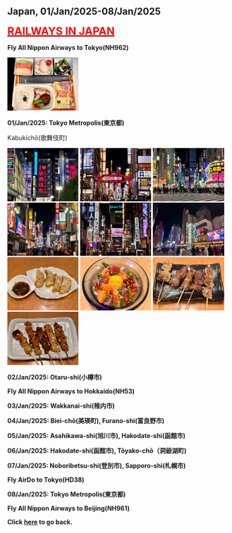 ## Japan, 01/Jan/2025-08/Jan/2025

**[<font color=red size=5><u>RAILWAYS IN JAPAN</u></font>](https://wqgcx.github.io/transport/20250101JP/JR/)**

**Fly All Nippon Airways to Tokyo(NH962)**

<img src="../20250101JP_photos/IMG_5833.jpeg" width="32%">

**01/Jan/2025: Tokyo Metropolis(東京都)**

Kabukichō(歌舞伎町)

<img src="../20250101JP_photos/IMG_5836.jpeg" width="32%">
<img src="../20250101JP_photos/IMG_5838.jpeg" width="32%">
<img src="../20250101JP_photos/IMG_5835.jpeg" width="32%">
<img src="../20250101JP_photos/IMG_5840.jpeg" width="32%">
<img src="../20250101JP_photos/IMG_5842.jpeg" width="32%">
<img src="../20250101JP_photos/IMG_5846.jpeg" width="32%">
<img src="../20250101JP_photos/IMG_5849.jpeg" width="32%">
<img src="../20250101JP_photos/IMG_5852.jpeg" width="32%">
<img src="../20250101JP_photos/IMG_5853.jpeg" width="32%">
<img src="../20250101JP_photos/IMG_5854.jpeg" width="32%">

**02/Jan/2025: Otaru-shi(小樽市)**

**Fly All Nippon Airways to Hokkaido(NH53)**

**03/Jan/2025: Wakkanai-shi(稚内市)**

**04/Jan/2025: Biei-chō(美瑛町), Furano-shi(富良野市)**

**05/Jan/2025: Asahikawa-shi(旭川市), Hakodate-shi(函館市)**

**06/Jan/2025: Hakodate-shi(函館市), Tōyako-chō（洞爺湖町)**

**07/Jan/2025: Noboribetsu-shi(登別市), Sapporo-shi(札幌市)**

**Fly AirDo to Tokyo(HD38)**

**08/Jan/2025: Tokyo Metropolis(東京都)**

**Fly All Nippon Airways to Beijing(NH961)**

**Click [here](https://wqgcx.github.io/transport/) to go back.**
